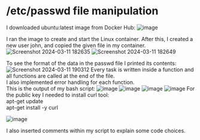 # /etc/passwd file manipulation

I downloaded ubuntu:latest image from Docker Hub:
![image](https://github.com/biancaradulescu28/Docker_ex/assets/92685311/787eb7fa-2fc2-4a61-bfce-ec87f3f8f937)

I ran the image to create and start the Linux container. After this, I created a new user john, and copied the given file in my container.
![Screenshot 2024-03-11 182635](https://github.com/biancaradulescu28/Docker_ex/assets/92685311/35c8cce9-5392-4699-9bde-aee580de7927)
![Screenshot 2024-03-11 182649](https://github.com/biancaradulescu28/Docker_ex/assets/92685311/e7ba4d20-ba57-40e5-bf80-9ee735efb6c3)

To see the format of the data in the passwd file I printed its contents:
![Screenshot 2024-03-11 190312](https://github.com/biancaradulescu28/Docker_ex/assets/92685311/a6ee6758-9c09-4b45-8179-0aa48df46e8d)
Every task is written inside a function and all functions are called at the end of the file.\
I also implemented error handling for each function.\
This is the output of my bash script:
![image](https://github.com/biancaradulescu28/Docker_ex/assets/92685311/be2983b4-bbe1-4dd8-a19a-146e699da202)
![image](https://github.com/biancaradulescu28/Docker_ex/assets/92685311/dc1c55a3-5406-466b-8d6d-0bd9f1d2df90)
![image](https://github.com/biancaradulescu28/Docker_ex/assets/92685311/ff8edee0-4a69-45bf-aada-ddfb44292634)
![image](https://github.com/biancaradulescu28/Docker_ex/assets/92685311/bb83d598-25d9-4349-b56b-bbaf4ab5c5f1)
For the public key I needed to install curl tool:\
apt-get update\
apt-get install -y curl

![image](https://github.com/biancaradulescu28/Docker_ex/assets/92685311/dc5a5b77-3a27-47e6-b96f-c36d468c61bd)

I also inserted comments within my script to explain some code choices.




